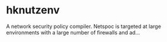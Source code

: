 # hknutzenv
A network security policy compiler. Netspoc is targeted at large environments with a large number of firewalls and ad…
